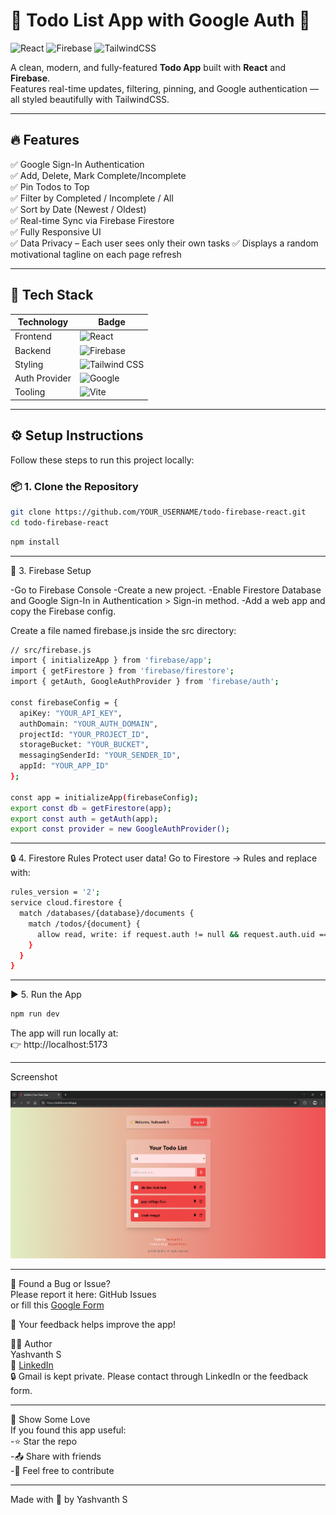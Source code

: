 # 📝 Todo List App with Google Auth 🚀

![React](https://img.shields.io/badge/React-20232A?style=for-the-badge&logo=react)
![Firebase](https://img.shields.io/badge/Firebase-FFCA28?style=for-the-badge&logo=firebase)
![TailwindCSS](https://img.shields.io/badge/Tailwind_CSS-38B2AC?style=for-the-badge&logo=tailwind-css)

A clean, modern, and fully-featured **Todo App** built with **React** and **Firebase**.  
Features real-time updates, filtering, pinning, and Google authentication — all styled beautifully with TailwindCSS.

---

## 🔥 Features

✅ Google Sign-In Authentication  
✅ Add, Delete, Mark Complete/Incomplete  
✅ Pin Todos to Top  
✅ Filter by Completed / Incomplete / All  
✅ Sort by Date (Newest / Oldest)  
✅ Real-time Sync via Firebase Firestore  
✅ Fully Responsive UI  
✅ Data Privacy – Each user sees only their own tasks
✅ Displays a random motivational tagline on each page refresh

---

## 🚀 Tech Stack

| Technology    | Badge                                                                                                                  |
| ------------- | ---------------------------------------------------------------------------------------------------------------------- |
| Frontend      | ![React](https://img.shields.io/badge/React-61DAFB?style=for-the-badge&logo=react&logoColor=black)                     |
| Backend       | ![Firebase](https://img.shields.io/badge/Firebase-FFCA28?style=for-the-badge&logo=firebase&logoColor=black)            |
| Styling       | ![Tailwind CSS](https://img.shields.io/badge/TailwindCSS-06B6D4?style=for-the-badge&logo=tailwind-css&logoColor=white) |
| Auth Provider | ![Google](https://img.shields.io/badge/Google%20Auth-4285F4?style=for-the-badge&logo=google&logoColor=white)           |
| Tooling       | ![Vite](https://img.shields.io/badge/Vite-646CFF?style=for-the-badge&logo=vite&logoColor=white)                        |

---

## ⚙️ Setup Instructions

Follow these steps to run this project locally:

### 📦 1. Clone the Repository

```bash
git clone https://github.com/YOUR_USERNAME/todo-firebase-react.git
cd todo-firebase-react
```

```bash
npm install
```

---

🔑 3. Firebase Setup

-Go to Firebase Console
-Create a new project.
-Enable Firestore Database and Google Sign-In in Authentication > Sign-in method.
-Add a web app and copy the Firebase config.

Create a file named firebase.js inside the src directory:

```bash
// src/firebase.js
import { initializeApp } from 'firebase/app';
import { getFirestore } from 'firebase/firestore';
import { getAuth, GoogleAuthProvider } from 'firebase/auth';

const firebaseConfig = {
  apiKey: "YOUR_API_KEY",
  authDomain: "YOUR_AUTH_DOMAIN",
  projectId: "YOUR_PROJECT_ID",
  storageBucket: "YOUR_BUCKET",
  messagingSenderId: "YOUR_SENDER_ID",
  appId: "YOUR_APP_ID"
};

const app = initializeApp(firebaseConfig);
export const db = getFirestore(app);
export const auth = getAuth(app);
export const provider = new GoogleAuthProvider();
```

---

🔒 4. Firestore Rules
Protect user data! Go to Firestore → Rules and replace with:

```bash
rules_version = '2';
service cloud.firestore {
  match /databases/{database}/documents {
    match /todos/{document} {
      allow read, write: if request.auth != null && request.auth.uid == resource.data.uid;
    }
  }
}
```

---

▶️ 5. Run the App

```bash
npm run dev
```

The app will run locally at:  
👉 http://localhost:5173

---

Screenshot

![alt text](ss.png)

---

🐞 Found a Bug or Issue?  
Please report it here: GitHub Issues  
or fill this [Google Form](https://forms.gle/UJGtM3Z9v9gCyVgMA)

🙌 Your feedback helps improve the app!

👨‍💻 Author  
Yashvanth S  
📎 [LinkedIn](https://www.linkedin.com/in/yashvanths/)  
🔒 Gmail is kept private. Please contact through LinkedIn or the feedback form.

---

🌟 Show Some Love  
If you found this app useful:  
-⭐ Star the repo  
-📤 Share with friends  
-💬 Feel free to contribute

---

Made with 💖 by Yashvanth S
